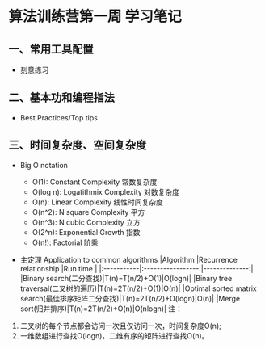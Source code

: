 # 算法训练营第一周 学习笔记

## 一、常用工具配置
- 刻意练习

## 二、基本功和编程指法
- Best Practices/Top tips

## 三、时间复杂度、空间复杂度
- Big O notation
    - O(1): Constant Complexity 常数复杂度
    - O(log n): Logatithmix Complexity 对数复杂度
    - O(n): Linear Complexity 线性时间复杂度
    - O(n^2): N square Complexity 平方
    - O(n^3): N cubic Complexity 立方
    - O(2^n): Exponential Growth 指数
    - O(n!): Factorial 阶乘

- 主定理
Application to common algorithms
|Algorithm  |Recurrence relationship  |Run time  |
|:-----------|:-----------------:|--------------:|
|Binary search(二分查找)|T(n)=T(n/2)+O(1)|O(logn)|
|Binary tree traversal(二叉树的遍历)|T(n)=2T(n/2)+O(1)|O(n)|
|Optimal sorted matrix search(最佳排序矩阵二分查找)|T(n)=2T(n/2)+O(logn)|O(n)|
|Merge sort(归并排序)|T(n)=2T(n/2)+O(n)|O(nlogn)|
注：
1. 二叉树的每个节点都会访问一次且仅访问一次，时间复杂度O(n);
2. 一维数组进行查找O(logn)，二维有序的矩阵进行查找O(n)。